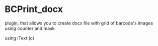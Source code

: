 # BCPrint_docx

plugin, that allows you to create docx file with grid of barcode's images using counter and mask

using iText (c)
